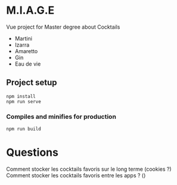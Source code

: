 # M.I.A.G.E

Vue project for Master degree about Cocktails

* Martini
* Izarra
* Amaretto
* Gin
* Eau de vie

## Project setup
```
npm install
npm run serve
```

### Compiles and minifies for production
```
npm run build
```

# Questions

Comment stocker les cocktails favoris sur le long terme (cookies ?)
Comment stocker les cocktails favoris entre les apps ? ()
